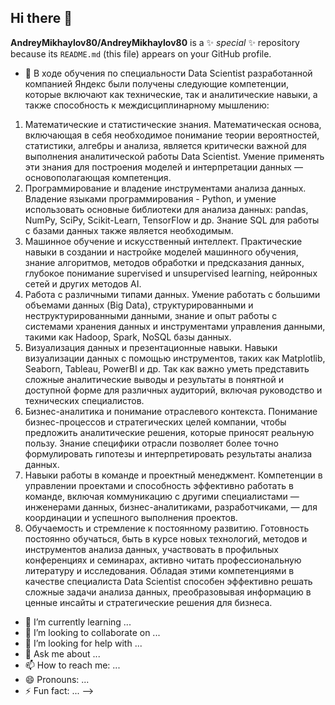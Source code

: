 ## Hi there 👋
**AndreyMikhaylov80/AndreyMikhaylov80** is a ✨ _special_ ✨ repository because its `README.md` (this file) appears on your GitHub profile.

- 🔭 В ходе обучения по специальности Data Scientist разработанной компанией Яндекс были получены следующие компетенции, которые включают как технические, так и аналитические навыки, а также способность к междисциплинарному мышлению:

1.	Математические и статистические знания. Математическая основа, включающая в себя необходимое понимание теории вероятностей, статистики, алгебры и анализа, является критически важной для выполнения аналитической работы Data Scientist. Умение применять эти знания для построения моделей и интерпретации данных — основополагающая компетенция.
2.	Программирование и владение инструментами анализа данных. Владение языками программирования - Python, и умение использовать основные библиотеки для анализа данных: pandas, NumPy, SciPy, Scikit-Learn, TensorFlow и др. Знание SQL для работы с базами данных также является необходимым.
3.	Машинное обучение и искусственный интеллект. Практические навыки в создании и настройке моделей машинного обучения, знание алгоритмов, методов обработки и предсказания данных, глубокое понимание supervised и unsupervised learning, нейронных сетей и других методов AI.
4.	Работа с различными типами данных. Умение работать с большими объемами данных (Big Data), структурированными и неструктурированными данными, знание и опыт работы с системами хранения данных и инструментами управления данными, такими как Hadoop, Spark, NoSQL базы данных.
5.	Визуализация данных и презентационные навыки. Навыки визуализации данных с помощью инструментов, таких как Matplotlib, Seaborn, Tableau, PowerBI и др. Так как важно уметь представить сложные аналитические выводы и результаты в понятной и доступной форме для различных аудиторий, включая руководство и технических специалистов.
6.	Бизнес-аналитика и понимание отраслевого контекста. Понимание бизнес-процессов и стратегических целей компании, чтобы предложить аналитические решения, которые приносят реальную пользу. Знание специфики отрасли позволяет более точно формулировать гипотезы и интерпретировать результаты анализа данных.
7.	Навыки работы в команде и проектный менеджмент. Компетенции в управлении проектами и способность эффективно работать в команде, включая коммуникацию с другими специалистами — инженерами данных, бизнес-аналитиками, разработчиками, — для координации и успешного выполнения проектов.
8.	Обучаемость и стремление к постоянному развитию. Готовность постоянно обучаться, быть в курсе новых технологий, методов и инструментов анализа данных, участвовать в профильных конференциях и семинарах, активно читать профессиональную литературу и исследования.
Обладая этими компетенциями в качестве специалиста Data Scientist способен эффективно решать сложные задачи анализа данных, преобразовывая информацию в ценные инсайты и стратегические решения для бизнеса.

- 🌱 I’m currently learning ...
- 👯 I’m looking to collaborate on ...
- 🤔 I’m looking for help with ...
- 💬 Ask me about ...
- 📫 How to reach me: ...
- 😄 Pronouns: ...
- ⚡ Fun fact: ...
-->

